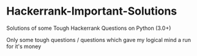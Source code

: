 # Hackerrank-Important-Solutions
Solutions of some Tough Hackerrank Questions on Python (3.0+)

Only some tough questions / questions which gave my logical mind a run for it's money
